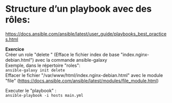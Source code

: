 # Structure d’un playbook avec des rôles:

https://docs.ansible.com/ansible/latest/user_guide/playbooks_best_practices.html


**Exercice**<br/>
Créer un role "delete " (Efface le fichier index de base "index.nginx-debian.html") avec la commande ansible-galaxy<br/>
Exemple, dans le répertoire "roles":<br/>
``
ansible-galaxy init delete
``<br/>
Effacer le fichier "/var/www/html/index.nginx-debian.html" avec le module "file" (https://docs.ansible.com/ansible/latest/modules/file_module.html)

Executer le "playbook" :<br/>
``
ansible-playbook -i hosts main.yml
``<br/>

